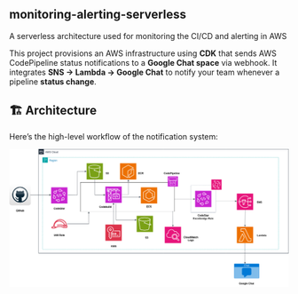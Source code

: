 ## monitoring-alerting-serverless
A serverless architecture used for monitoring the CI/CD and alerting in AWS

This project provisions an AWS infrastructure using **CDK** that sends AWS CodePipeline status notifications to a **Google Chat space** via webhook.
It integrates **SNS → Lambda → Google Chat** to notify your team whenever a pipeline **status change**.

## 🏗️ Architecture

Here’s the high-level workflow of the notification system:

![Architecture Workflow](<serverless-monitoring.drawio (2).png>)